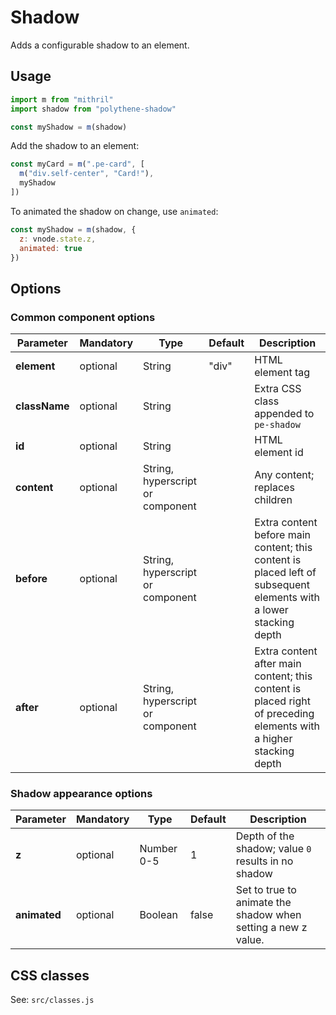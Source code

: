 # Shadow

Adds a configurable shadow to an element.



## Usage

~~~javascript
import m from "mithril"
import shadow from "polythene-shadow"

const myShadow = m(shadow)
~~~

Add the shadow to an element:

~~~javascript
const myCard = m(".pe-card", [
  m("div.self-center", "Card!"),
  myShadow
])
~~~

To animated the shadow on change, use `animated`:

~~~javascript
const myShadow = m(shadow, {
  z: vnode.state.z,
  animated: true
})
~~~



## Options

### Common component options

| **Parameter** |  **Mandatory** | **Type** | **Default** | **Description** |
| ------------- | -------------- | -------- | ----------- | --------------- |
| **element**   | optional | String | "div" | HTML element tag |
| **className** | optional | String |  | Extra CSS class appended to `pe-shadow` |
| **id** | optional | String | | HTML element id |
| **content**   | optional | String, hyperscript or component |  | Any content; replaces children  |
| **before**    | optional | String, hyperscript or component | | Extra content before main content; this content is placed left of subsequent elements with a lower stacking depth |
| **after**     | optional | String, hyperscript or component | | Extra content after main content; this content is placed right of preceding elements with a higher stacking depth |

### Shadow appearance options

| **Parameter** |  **Mandatory** | **Type** | **Default** | **Description** |
| ------------- | -------------- | -------- | ----------- | --------------- |
| **z** | optional | Number 0-5 | 1 | Depth of the shadow; value `0` results in no shadow |
| **animated** | optional | Boolean | false | Set to true to animate the shadow when setting a new z value. |



## CSS classes

See: `src/classes.js`

